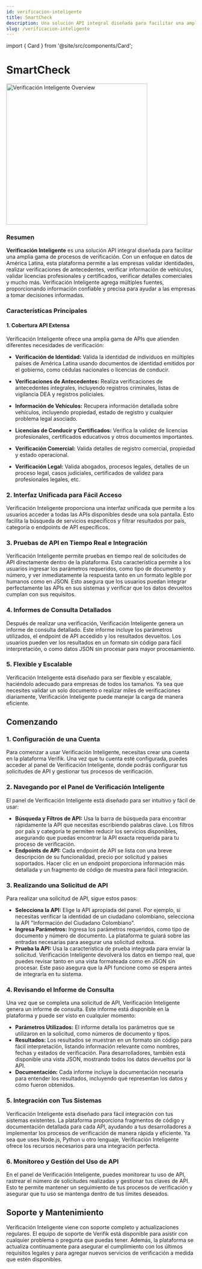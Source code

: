 ```yaml
---
id: verificacion-inteligente
title: SmartCheck
description: Una solución API integral diseñada para facilitar una amplia gama de procesos de verificación
slug: /verificacion-inteligente
---
```


import { Card } from '@site/src/components/Card';

# SmartCheck

<img src="/img/smartcheck/overview.png" alt="Verificación Inteligente Overview" width="375" />

### **Resumen**

**Verificación Inteligente** es una solución API integral diseñada para facilitar una amplia gama de procesos de verificación. Con un enfoque en datos de América Latina, esta plataforma permite a las empresas validar identidades, realizar verificaciones de antecedentes, verificar información de vehículos, validar licencias profesionales y certificados, verificar detalles comerciales y mucho más. Verificación Inteligente agrega múltiples fuentes, proporcionando información confiable y precisa para ayudar a las empresas a tomar decisiones informadas.

### **Características Principales**

#### **1. Cobertura API Extensa**

Verificación Inteligente ofrece una amplia gama de APIs que atienden diferentes necesidades de verificación:

* **Verificación de Identidad:** Valida la identidad de individuos en múltiples países de América Latina usando documentos de identidad emitidos por el gobierno, como cédulas nacionales o licencias de conducir.

<div className="row">
  <div className="col col--4">
    <Card
      title="Ciudadano argentino"
      description=""
      image="/img/smartcheck/argentina-citizen.png"
      link="/docs-es/identidad/argentina"
    />
  </div>
  <div className="col col--4">
    <Card
      title="Ciudadano boliviano"
      description=""
      image="/img/smartcheck/bolivia-citizen.png"
      link="/docs-es/identidad/bolivia"
    />
  </div>
  <div className="col col--4">
    <Card
      title="Ciudadano brasileño"
      description=""
      image="/img/smartcheck/brazil-citizen.png"
      link="/docs-es/identidad/brazil"
    />
  </div>
</div>

<div className="row">
  <div className="col col--4">
    <Card
      title="Ciudadano chileno"
      description=""
      image="/img/smartcheck/chile-citizen.png"
      link="/docs-es/identidad/chile"
    />
  </div>
  <div className="col col--4">
    <Card
      title="Ciudadano colombiano"
      description=""
      image="/img/smartcheck/colombia-citizen.png"
      link="/docs-es/identidad/colombia"
    />
  </div>
  <div className="col col--4">
    <Card
      title="Ciudadano costarricense"
      description=""
      image="/img/smartcheck/costa-rica-citizen.png"
      link="/docs-es/identidad/costa-rica"
    />
  </div>
</div>

<div className="row">
  <div className="col col--4">
    <Card
      title="Ciudadano ecuatoriano"
      description=""
      image="/img/smartcheck/ecuador-citizen.png"
      link="/docs-es/identidad/ecuador"
    />
  </div>
  <div className="col col--4">
    <Card
      title="Ciudadano salvadoreño"
      description=""
      image="/img/smartcheck/el-salvador-citizen.png"
      link="/docs-es/identidad/el-salvador"
    />
  </div>
  <div className="col col--4">
    <Card
      title="Ciudadano español"
      description=""
      image="/img/smartcheck/spain-citizen.png"
      link="/docs-es/identidad/spain-citizen"
    />
  </div>
</div>

<div className="row">
  <div className="col col--4">
    <Card
      title="Ciudadano estadounidense"
      description=""
      image="/img/smartcheck/us-citizen.png"
      link="/docs-es/identidad/estados-unidos"
    />
  </div>
  <div className="col col--4">
    <Card
      title="Ciudadano guatemalteco"
      description=""
      image="/img/smartcheck/guatemala-citizen.png"
      link="/docs-es/identidad/guatemala"
    />
  </div>
  <div className="col col--4">
    <Card
      title="Ciudadano hondureño"
      description=""
      image="/img/smartcheck/honduras-citizen.png"
      link="/docs-es/identidad/honduras"
    />
  </div>
</div>

<div className="row">
  <div className="col col--4">
    <Card
      title="Ciudadano mexicano"
      description=""
      image="/img/smartcheck/mexico-citizen.png"
      link="/docs-es/identidad/mexico"
    />
  </div>
  <div className="col col--4">
    <Card
      title="Ciudadano panameño"
      description=""
      image="/img/smartcheck/panama-citizen.png"
      link="/docs-es/identidad/panama"
    />
  </div>
  <div className="col col--4">
    <Card
      title="Ciudadano paraguayo"
      description=""
      image="/img/smartcheck/paraguay-citizen.png"
      link="/docs-es/identidad/paraguay"
    />
  </div>
</div>

<div className="row">
  <div className="col col--4">
    <Card
      title="Ciudadano peruano"
      description=""
      image="/img/smartcheck/peru-citizen.png"
      link="/docs-es/identidad/peru"
    />
  </div>
  <div className="col col--4">
    <Card
      title="Ciudadano dominicano"
      description=""
      image="/img/smartcheck/dominican-republic-citizen.png"
      link="/docs-es/identidad/dominican-republic"
    />
  </div>
  <div className="col col--4">
    <Card
      title="Ciudadano uruguayo"
      description=""
      image="/img/smartcheck/uruguay-citizen.png"
      link="/docs-es/identidad/uruguay"
    />
  </div>
</div>

<div className="row">
  <div className="col col--4">
    <Card
      title="Ciudadano venezolano"
      description=""
      image="/img/smartcheck/venezuela-citizen.png"
      link="/docs-es/identidad/venezuela"
    />
  </div>
</div>

* **Verificaciones de Antecedentes:** Realiza verificaciones de antecedentes integrales, incluyendo registros criminales, listas de vigilancia DEA y registros policiales.

<div className="row">
  <div className="col col--4">
    <Card
      title="Verificación de antecedentes brasileña"
      description=""
      image="/img/smartcheck/brazil-background.png"
      link="/docs-es/verificacion-antecendentes/verificacion-antecendentes-brasil"
    />
  </div>
  <div className="col col--4">
    <Card
      title="Verificación de antecedentes colombiana"
      description=""
      image="/img/smartcheck/colombia-background.png"
      link="/docs-es/verificacion-antecendentes/verificacion-antecendentes-colombia-contratos-publicos"
    />
  </div>
  <div className="col col--4">
    <Card
      title="Verificación de antecedentes internacional"
      description=""
      image="/img/smartcheck/international-background.png"
      link="/docs-es/verificacion-antecendentes/verificacion-antecendentes-interpol"
    />
  </div>
</div>

* **Información de Vehículos:** Recupera información detallada sobre vehículos, incluyendo propiedad, estado de registro y cualquier problema legal asociado.

<div className="row">
  <div className="col col--4">
    <Card
      title="Validación de vehículo argentino"
      description=""
      image="/img/smartcheck/argentina-vehicle.png"
      link="/docs-es/vehicle-validation/argentina"
    />
  </div>
  <div className="col col--4">
    <Card
      title="Validación de vehículo boliviano"
      description=""
      image="/img/smartcheck/bolivia-vehicle.png"
      link="/docs-es/vehicle-validation/bolivia"
    />
  </div>
  <div className="col col--4">
    <Card
      title="Validación de vehículo brasileño"
      description=""
      image="/img/smartcheck/brazil-vehicle.png"
      link="/docs-es/vehicle-validation/brazil"
    />
  </div>
</div>

<div className="row">
  <div className="col col--4">
    <Card
      title="Validación de vehículo chileno"
      description=""
      image="/img/smartcheck/chile-vehicle.png"
      link="/docs-es/vehicle-validation/chile"
    />
  </div>
  <div className="col col--4">
    <Card
      title="Validación de vehículo colombiano"
      description=""
      image="/img/smartcheck/colombia-vehicle.png"
      link="/docs-es/vehicle-validation/colombia"
    />
  </div>
  <div className="col col--4">
    <Card
      title="Validación de vehículo costarricense"
      description=""
      image="/img/smartcheck/costa-rica-vehicle.png"
      link="/docs-es/vehicle-validation/costa-rica"
    />
  </div>
</div>

<div className="row">
  <div className="col col--4">
    <Card
      title="Validación de vehículo ecuatoriano"
      description=""
      image="/img/smartcheck/ecuador-vehicle.png"
      link="/docs-es/vehicle-validation/ecuador"
    />
  </div>
  <div className="col col--4">
    <Card
      title="Validación de vehículo mexicano"
      description=""
      image="/img/smartcheck/mexico-vehicle.png"
      link="/docs-es/vehicle-validation/mexico"
    />
  </div>
  <div className="col col--4">
    <Card
      title="Validación de vehículo paraguayo"
      description=""
      image="/img/smartcheck/paraguay-vehicle.png"
      link="/docs-es/vehicle-validation/paraguay"
    />
  </div>
</div>

<div className="row">
  <div className="col col--4">
    <Card
      title="Validación de vehículo peruano"
      description=""
      image="/img/smartcheck/peru-vehicle.png"
      link="/docs-es/vehicle-validation/peru"
    />
  </div>
  <div className="col col--4">
    <Card
      title="Validación de vehículo estadounidense"
      description=""
      image="/img/smartcheck/us-vehicle.png"
      link="/docs-es/vehicle-validation/united-states"
    />
  </div>
</div>

* **Licencias de Conducir y Certificados:** Verifica la validez de licencias profesionales, certificados educativos y otros documentos importantes.

<div className="row">
  <div className="col col--4">
    <Card
      title="Validación de licencia de conducir canadiense"
      description=""
      image="/img/smartcheck/canada-driver.png"
      link="/docs-es/validaciones-vehiculos/licencia-de-manejo-british-columbia"
    />
  </div>
  <div className="col col--4">
    <Card
      title="Validación de licencia de conducir colombiana"
      description=""
      image="/img/smartcheck/colombia-citizen.png"
      link="/docs-es/validaciones-conductores/chile-licencia-conducir"
    />
  </div>
  <div className="col col--4">
    <Card
      title="Validación de licencia de conducir de Florida"
      description=""
      image="/img/smartcheck/us-citizen.png"
      link="/docs-es/validaciones-vehiculos/licencia-de-manejo-florida"
    />
  </div>
</div>

<div className="row">
  <div className="col col--4">
    <Card
      title="Validación de licencia de conducir de Kansas"
      description=""
      image="/img/smartcheck/us-citizen.png"
      link="/docs-es/validaciones-vehiculos/licencia-de-manejo-kansas"
    />
  </div>
  <div className="col col--4">
    <Card
      title="Validación de licencia de conducir de Ontario"
      description=""
      image="/img/smartcheck/canada-citizen.png"
      link="/docs-es/validaciones-vehiculos/licencia-de-manejo-ontario"
    />
  </div>
</div>

* **Verificación Comercial:** Valida detalles de registro comercial, propiedad y estado operacional.

<div className="row">
  <div className="col col--4">
    <Card
      title="Validación de empresa argentina"
      description=""
      image="/img/smartcheck/argentina-citizen.png"
      link="/docs-es/validacion-empresarial/argentina"
    />
  </div>
  <div className="col col--4">
    <Card
      title="Validación de empresa boliviana"
      description=""
      image="/img/smartcheck/bolivia-citizen.png"
      link="/docs-es/validacion-empresarial/bolivia"
    />
  </div>
  <div className="col col--4">
    <Card
      title="Validación de empresa brasileña"
      description=""
      image="/img/smartcheck/brazil-citizen.png"
      link="/docs-es/validacion-empresarial/brazil"
    />
  </div>
</div>

<div className="row">
  <div className="col col--4">
    <Card
      title="Validación de empresa canadiense"
      description=""
      image="/img/smartcheck/canada-business.png"
      link="/docs-es/validacion-empresarial/canada"
    />
  </div>
  <div className="col col--4">
    <Card
      title="Validación de empresa chilena"
      description=""
      image="/img/smartcheck/chile-citizen.png"
      link="/docs-es/validacion-empresarial/chilean"
    />
  </div>
  <div className="col col--4">
    <Card
      title="Validación de empresa colombiana"
      description=""
      image="/img/smartcheck/colombia-citizen.png"
      link="/docs-es/validacion-empresarial/colombia"
    />
  </div>
</div>

<div className="row">
  <div className="col col--4">
    <Card
      title="Validación de empresa costarricense"
      description=""
      image="/img/smartcheck/costa-rica-citizen.png"
      link="/docs-es/validacion-empresarial/costa-rica"
    />
  </div>
  <div className="col col--4">
    <Card
      title="Validación de empresa mexicana"
      description=""
      image="/img/smartcheck/mexico-citizen.png"
      link="/docs-es/validacion-empresarial/mexico"
    />
  </div>
  <div className="col col--4">
    <Card
      title="Validación de empresa panameña"
      description=""
      image="/img/smartcheck/panama-citizen.png"
      link="/docs-es/validacion-empresarial/panama"
    />
  </div>
</div>

<div className="row">
  <div className="col col--4">
    <Card
      title="Validación de empresa paraguaya"
      description=""
      image="/img/smartcheck/paraguay-citizen.png"
      link="/docs-es/validacion-empresarial/paraguay"
    />
  </div>
  <div className="col col--4">
    <Card
      title="Validación de empresa peruana"
      description=""
      image="/img/smartcheck/peru-citizen.png"
      link="/docs-es/validacion-empresarial/peru"
    />
  </div>
  <div className="col col--4">
    <Card
      title="Validación de empresa española"
      description=""
      image="/img/smartcheck/spain-citizen.png"
      link="/docs-es/validacion-empresarial/spain"
    />
  </div>
</div>

<div className="row">
  <div className="col col--4">
    <Card
      title="Validación de empresa estadounidense"
      description=""
      image="/img/smartcheck/us-citizen.png"
      link="/docs-es/validacion-empresarial/united-states"
    />
  </div>
</div>

* **Verificación Legal:** Valida abogados, procesos legales, detalles de un proceso legal, casos judiciales, certificados de validez para profesionales legales, etc.

<div className="row">
  <div className="col col--4">
    <Card
      title="Verificación de abogado colombiano"
      description=""
      image="/img/smartcheck/colombia-citizen.png"
      link="/docs-es/legal/verificacion-abogados"
    />
  </div>
  <div className="col col--4">
    <Card
      title="Procesos legales colombianos"
      description=""
      image="/img/smartcheck/colombia-citizen.png"
      link="/docs-es/legal/procesos-legales-colombianos"
    />
  </div>
  <div className="col col--4">
    <Card
      title="Detalles de proceso legal colombiano"
      description=""
      image="/img/smartcheck/colombia-citizen.png"
      link="/docs-es/legal/recuperar-detalles-proceso-legal-por-numero"
    />
  </div>
</div>

<div className="row">
  <div className="col col--4">
    <Card
      title="Registros de casos judiciales colombianos"
      description=""
      image="/img/smartcheck/colombia-citizen.png"
      link="#"
    />
  </div>
  <div className="col col--4">
    <Card
      title="Certificados de validez para profesionales legales colombianos"
      description=""
      image="/img/smartcheck/colombia-citizen.png"
      link="/docs-es/legal/certificado-vigencia-profesionales-legales"
    />
  </div>
</div>

### 2. Interfaz Unificada para Fácil Acceso

Verificación Inteligente proporciona una interfaz unificada que permite a los usuarios acceder a todas las APIs disponibles desde una sola pantalla. Esto facilita la búsqueda de servicios específicos y filtrar resultados por país, categoría o endpoints de API específicos.

### 3. Pruebas de API en Tiempo Real e Integración

Verificación Inteligente permite pruebas en tiempo real de solicitudes de API directamente dentro de la plataforma. Esta característica permite a los usuarios ingresar los parámetros requeridos, como tipo de documento y número, y ver inmediatamente la respuesta tanto en un formato legible por humanos como en JSON. Esto asegura que los usuarios puedan integrar perfectamente las APIs en sus sistemas y verificar que los datos devueltos cumplan con sus requisitos.

### 4. Informes de Consulta Detallados

Después de realizar una verificación, Verificación Inteligente genera un informe de consulta detallado. Este informe incluye los parámetros utilizados, el endpoint de API accedido y los resultados devueltos. Los usuarios pueden ver los resultados en un formato sin código para fácil interpretación, o como datos JSON sin procesar para mayor procesamiento.

### 5. Flexible y Escalable

Verificación Inteligente está diseñado para ser flexible y escalable, haciéndolo adecuado para empresas de todos los tamaños. Ya sea que necesites validar un solo documento o realizar miles de verificaciones diariamente, Verificación Inteligente puede manejar la carga de manera eficiente.

## Comenzando

### 1. Configuración de una Cuenta

Para comenzar a usar Verificación Inteligente, necesitas crear una cuenta en la plataforma Verifik. Una vez que tu cuenta esté configurada, puedes acceder al panel de Verificación Inteligente, donde podrás configurar tus solicitudes de API y gestionar tus procesos de verificación.

### 2. Navegando por el Panel de Verificación Inteligente

El panel de Verificación Inteligente está diseñado para ser intuitivo y fácil de usar:

* **Búsqueda y Filtros de API:** Usa la barra de búsqueda para encontrar rápidamente la API que necesitas escribiendo palabras clave. Los filtros por país y categoría te permiten reducir los servicios disponibles, asegurando que puedas encontrar la API exacta requerida para tu proceso de verificación.
* **Endpoints de API:** Cada endpoint de API se lista con una breve descripción de su funcionalidad, precio por solicitud y países soportados. Hacer clic en un endpoint proporciona información más detallada y un fragmento de código de muestra para fácil integración.

### 3. Realizando una Solicitud de API

Para realizar una solicitud de API, sigue estos pasos:

* **Selecciona la API:** Elige la API apropiada del panel. Por ejemplo, si necesitas verificar la identidad de un ciudadano colombiano, selecciona la API "Información del Ciudadano Colombiano".
* **Ingresa Parámetros:** Ingresa los parámetros requeridos, como tipo de documento y número de documento. La plataforma te guiará sobre las entradas necesarias para asegurar una solicitud exitosa.
* **Prueba la API:** Usa la característica de prueba integrada para enviar la solicitud. Verificación Inteligente devolverá los datos en tiempo real, que puedes revisar tanto en una vista formateada como en JSON sin procesar. Este paso asegura que la API funcione como se espera antes de integrarla en tu sistema.

### 4. Revisando el Informe de Consulta

Una vez que se completa una solicitud de API, Verificación Inteligente genera un informe de consulta. Este informe está disponible en la plataforma y puede ser visto en cualquier momento:

* **Parámetros Utilizados:** El informe detalla los parámetros que se utilizaron en la solicitud, como números de documento y tipos.
* **Resultados:** Los resultados se muestran en un formato sin código para fácil interpretación, listando información relevante como nombres, fechas y estados de verificación. Para desarrolladores, también está disponible una vista JSON, mostrando todos los datos devueltos por la API.
* **Documentación:** Cada informe incluye la documentación necesaria para entender los resultados, incluyendo qué representan los datos y cómo fueron obtenidos.

### 5. Integración con Tus Sistemas

Verificación Inteligente está diseñado para fácil integración con tus sistemas existentes. La plataforma proporciona fragmentos de código y documentación detallada para cada API, ayudando a tus desarrolladores a implementar los procesos de verificación de manera rápida y eficiente. Ya sea que uses Node.js, Python u otro lenguaje, Verificación Inteligente ofrece los recursos necesarios para una integración perfecta.

### 6. Monitoreo y Gestión del Uso de API

En el panel de Verificación Inteligente, puedes monitorear tu uso de API, rastrear el número de solicitudes realizadas y gestionar tus claves de API. Esto te permite mantener un seguimiento de tus procesos de verificación y asegurar que tu uso se mantenga dentro de tus límites deseados.

## Soporte y Mantenimiento

Verificación Inteligente viene con soporte completo y actualizaciones regulares. El equipo de soporte de Verifik está disponible para asistir con cualquier problema o pregunta que puedas tener. Además, la plataforma se actualiza continuamente para asegurar el cumplimiento con los últimos requisitos legales y para agregar nuevos servicios de verificación a medida que estén disponibles.
